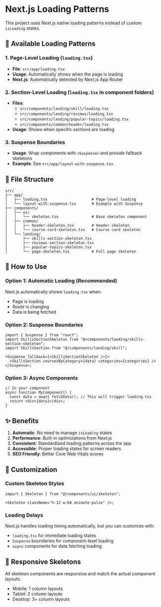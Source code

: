 # Next.js Loading Patterns

This project uses Next.js native loading patterns instead of custom `isLoading` states.

## 🚀 Available Loading Patterns

### 1. **Page-Level Loading** (`loading.tsx`)

- **File**: `src/app/loading.tsx`
- **Usage**: Automatically shows when the page is loading
- **Next.js**: Automatically detected by Next.js App Router

### 2. **Section-Level Loading** (`loading.tsx` in component folders)

- **Files**:
  - `src/components/landing/skill/loading.tsx`
  - `src/components/landing/reviews/loading.tsx`
  - `src/components/landing/popular-topics/loading.tsx`
  - `src/components/common/header/loading.tsx`
- **Usage**: Shows when specific sections are loading

### 3. **Suspense Boundaries**

- **Usage**: Wrap components with `<Suspense>` and provide fallback skeletons
- **Example**: See `src/app/layout-with-suspense.tsx`

## 📁 File Structure

```
src/
├── app/
│   ├── loading.tsx                    # Page-level loading
│   └── layout-with-suspense.tsx       # Example with Suspense
├── components/
│   ├── ui/
│   │   └── skeleton.tsx               # Base skeleton component
│   ├── common/
│   │   ├── header-skeleton.tsx        # Header skeleton
│   │   └── course-card-skeleton.tsx   # Course card skeleton
│   └── landing/
│       ├── skills-section-skeleton.tsx
│       ├── reviews-section-skeleton.tsx
│       ├── popular-topics-skeleton.tsx
│       └── page-skeleton.tsx          # Full page skeleton
```

## 🎯 How to Use

### **Option 1: Automatic Loading (Recommended)**

Next.js automatically shows `loading.tsx` when:

- Page is loading
- Route is changing
- Data is being fetched

### **Option 2: Suspense Boundaries**

```tsx
import { Suspense } from "react";
import SkillsSectionSkeleton from "@/components/landing/skills-section-skeleton";
import SkillsSection from "@/components/landing/skill";

<Suspense fallback={<SkillsSectionSkeleton />}>
  <SkillsSection coursesByCategory={data} categories={categories} />
</Suspense>;
```

### **Option 3: Async Components**

```tsx
// In your component
async function MyComponent() {
  const data = await fetchData(); // This will trigger loading.tsx
  return <div>{data}</div>;
}
```

## ✨ Benefits

1. **Automatic**: No need to manage `isLoading` states
2. **Performance**: Built-in optimizations from Next.js
3. **Consistent**: Standardized loading patterns across the app
4. **Accessible**: Proper loading states for screen readers
5. **SEO Friendly**: Better Core Web Vitals scores

## 🔧 Customization

### **Custom Skeleton Styles**

```tsx
import { Skeleton } from "@/components/ui/skeleton";

<Skeleton className="h-12 w-64 animate-pulse" />;
```

### **Loading Delays**

Next.js handles loading timing automatically, but you can customize with:

- `loading.tsx` for immediate loading states
- `Suspense` boundaries for component-level loading
- `async` components for data fetching loading

## 📱 Responsive Skeletons

All skeleton components are responsive and match the actual component layouts:

- Mobile: 1 column layouts
- Tablet: 2 column layouts
- Desktop: 3+ column layouts
